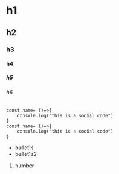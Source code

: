 # h1
## h2
### h3
#### h4
##### h5
###### h6

```
const name= ()=>{
    console.log("this is a social code")
}
const name= ()=>{
    console.log("this is a social code")
}

```
- bullet1s
- bullet1s2

1. number